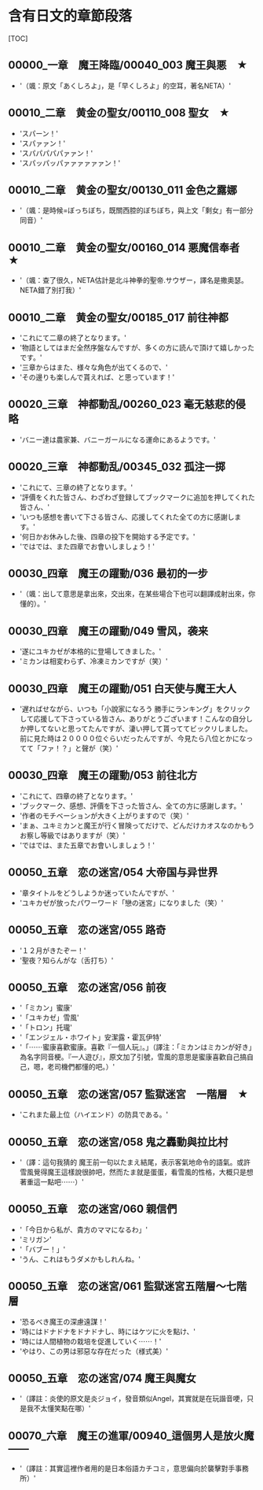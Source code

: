 # 含有日文的章節段落

[TOC]

## 00000_一章　魔王降臨/00040_003 魔王與悪　★

- '（颯：原文「あくしろよ」，是「早くしろよ」的空耳，著名NETA）'


## 00010_二章　黄金の聖女/00110_008 聖女　★

- 'スパーン！'
- 'スパァァン！'
- 'スパパパパパァァン！'
- 'スパッパッパァァァァァァン！'


## 00010_二章　黄金の聖女/00130_011 金色之露娜

- '（颯：是時候=ぼっちぼち，既關西腔的ぼちぼち，與上文「剩女」有一部分同音）'


## 00010_二章　黄金の聖女/00160_014 悪魔信奉者　★

- '（颯：查了很久，NETA估計是北斗神拳的聖帝.サウザー，譯名是撒奧瑟。NETA錯了別打我）'


## 00010_二章　黄金の聖女/00185_017 前往神都

- 'これにて二章の終了となります。'
- '物語としてはまだ全然序盤なんですが、多くの方に読んで頂けて嬉しかったです。'
- '三章からはまた、様々な角色が出てくるので、'
- 'その邊りも楽しんで貰えれば、と思っています！'


## 00020_三章　神都動乱/00260_023 毫无慈悲的侵略

- 'バニー達は農家兼、バニーガールになる運命にあるようです。'


## 00020_三章　神都動乱/00345_032 孤注一掷

- 'これにて、三章の終了となります。'
- '評價をくれた皆さん、わざわざ登録してブックマークに追加を押してくれた皆さん、'
- 'いつも感想を書いて下さる皆さん、応援してくれた全ての方に感謝します。'
- '何日かお休みした後、四章の投下を開始する予定です。'
- 'ではでは、また四章でお會いしましょう！'


## 00030_四章　魔王の躍動/036 最初的一步

- '（颯：出して意思是拿出來，交出來，在某些場合下也可以翻譯成射出來，你懂的）。'


## 00030_四章　魔王の躍動/049 雪风，袭来

- '遂にユキカゼが本格的に登場してきました。'
- 'ミカンは相変わらず、冷凍ミカンですが（笑）'


## 00030_四章　魔王の躍動/051 白天使与魔王大人

- '遅ればせながら、いつも「小說家になろう 勝手にランキング」をクリックして応援して下さっている皆さん、ありがとうございます！こんなの自分しか押してないと思ってたんですが、淒い押して貰っててビックリしました。前に見た時は２００００位ぐらいだったんですが、今見たら八位とかになってて「ファ！？」と聲が（笑）'


## 00030_四章　魔王の躍動/053 前往北方

- 'これにて、四章の終了となります。'
- 'ブックマーク、感想、評價を下さった皆さん、全ての方に感謝します。'
- '作者のモチベーションが大きく上がりますので（笑）'
- 'まぁ、ユキミカンと魔王が行く冒険ってだけで、どんだけカオスなのかもうお察し等級ではありますが（笑）'
- 'ではでは、また五章でお會いしましょう！'


## 00050_五章　恋の迷宮/054 大帝国与异世界

- '章タイトルをどうしようか迷っていたんですが、'
- 'ユキカゼが放ったパワーワード「戀の迷宮」になりました（笑）'


## 00050_五章　恋の迷宮/055 路奇

- '１２月がきたぞー！'
- '聖夜？知らんがな（舌打ち）'


## 00050_五章　恋の迷宮/056 前夜

- '「ミカン」蜜康'
- '「ユキカゼ」雪風'
- '「トロン」托瓏'
- '「エンジェル・ホワイト」安潔露・霍瓦伊特'
- '「⋯⋯蜜康喜歡蜜康。喜歡『一個人玩』。」（譯注：「ミカンはミカンが好き」為名字同音梗。『一人遊び』，原文加了引號，雪風的意思是蜜康喜歡自己搞自己，嗯，老司機們都懂的吧。）'


## 00050_五章　恋の迷宮/057 監獄迷宮　一階層　★

- 'これまた最上位（ハイエンド）の防具である。'


## 00050_五章　恋の迷宮/058 鬼之轟動與拉比村

- '（譯：這句我猜的 魔王前一句以たまえ結尾，表示客氣地命令的語氣。或許雪風覺得魔王這樣說很帥吧，然而たま就是蛋蛋，看雪風的性格，大概只是想著重這一點吧⋯⋯）'


## 00050_五章　恋の迷宮/060 親信們

- '「今日から私が、貴方のママになるわ」'
- 'ミリガン'
- '「バブー！」'
- 'うん、これはもうダメかもしれんね。'


## 00050_五章　恋の迷宮/061 監獄迷宮五階層～七階層

- '恐るべき魔王の深慮遠謀！'
- '時にはドナドナをドナドナし、時にはケツに火を點け、'
- '時には人間植物の栽培を促進していく⋯⋯！'
- 'やはり、この男は邪惡な存在だった（様式美）'


## 00050_五章　恋の迷宮/074 魔王與魔女

- '（譯註：炎使的原文是炎ジョイ，發音類似Angel，其實就是在玩諧音哽，只是我不太懂笑點在哪）'


## 00070_六章　魔王の進軍/00940_這個男人是放火魔――

- '（譯註：其實這裡作者用的是日本俗語カチコミ，意思偏向於襲擊對手事務所）'
